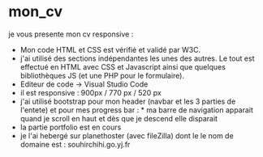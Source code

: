 # mon_cv
je vous presente mon cv responsive : 
* Mon code HTML et CSS est vérifié et validé par W3C.
* j'ai utilisé des sections indépendantes les unes des autres. Le tout est effectué en HTML avec CSS et Javascript ainsi que quelques bibliothèques JS (et une PHP pour le formulaire).
* Editeur de code → Visual Studio Code
* il est responsive : 900px / 770 px / 520 px 
* j'ai utilisé bootstrap pour mon header (navbar et les 3 parties de l'entete) et pour mes progress bar :
      * ma barre de navigation apparait quand je scroll en haut et dès que je descend elle disparait 
* la partie portfolio est en cours 
* je l'ai hebergé sur planethoster (avec fileZilla) dont le le nom de domaine est :  souhirchihi.go.yj.fr
 
 
